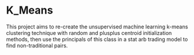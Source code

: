 # K_Means

This project aims to re-create the unsupervised machine learning k-means clustering technique with random and plusplus centroid initialization methods, then use the principals of this class in a stat arb trading model to find non-traditional pairs.

   
